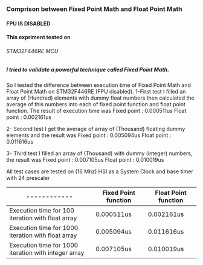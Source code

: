 ### Comprison between Fixed Point Math and Float Point Math 
####  FPU IS DISABLED
#### This expriment tested on  <h6> STM32F446RE MCU
   
   ##### I tried to validate a powerful technique called Fixed Point Math.
So I tested the difference between execution time of Fixed Point Math and Float Point Math on STM32F446RE (FPU disabled).
1-First test I filled an array of (Hundred) elements with dummy float numbers then calculated the average of this numbers into each of fixed point function and float point function.
The result of execution time was
Fixed point : 0.000511us
Float point : 0.002161us

2- Second test I get the average of array of (Thousand) floating dummy elements and the result was
Fixed point : 0.005094us
Float point : 0.011616us

3- Third test I filled an array of (Thousand) with dummy (integer) numbers, the result was
Fixed point : 0.007105us
Float point : 0.010019us

All test cases are tested on (16 Mhz) HSI as a System Clock and base timer with 24 prescaler

   ------------                                      |Fixed Point function  | Float Point function
   -----------                                       | ------------         | -------------
Execution time for 100 iteration with float array    | 0.000511us           | 0.002161us
Execution time for 1000 iteration with float array   | 0.005094us           | 0.011616us
Execution time for 1000 iteration with integer array | 0.007105us           | 0.010019us
